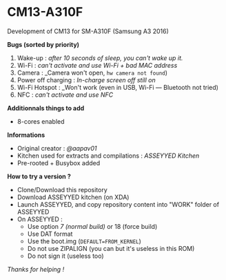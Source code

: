 # CM13-A310F
Development of CM13 for SM-A310F (Samsung A3 2016)

**Bugs (sorted by priority)**
1. Wake-up : _after 10 seconds of sleep, you can't wake up it._
2. Wi-Fi : _can't activate and use Wi-Fi + bad MAC address_
3. Camera : _Camera won't open, `hw camera not found`)
3. Power off charging : _In-charge screen off still on_
4. Wi-Fi Hotspot : _Won't work (even in USB, Wi-Fi &mdash; Bluetooth not tried)
5. NFC : _can't activate and use NFC_


**Additionnals things to add**
- 8-cores enabled

**Informations**
- Original creator : _@aapav01_
- Kitchen used for extracts and compilations : _ASSEYYED Kitchen_
- Pre-rooted + Busybox added

**How to try a version ?**
- Clone/Download this repository
- Download ASSEYYED kitchen (on XDA)
- Launch ASSEYYED, and copy repository content into "WORK" folder of ASSEYYED
- On ASSEYYED : 
  - Use option _7 (normal build)_ or 18 (force build)
  - Use DAT format
  - Use the boot.img (`DEFAULT=FROM_KERNEL`)
  - Do not use ZIPALIGN (you can but it's useless in this ROM)
  - Do not sign it (useless too)

_Thanks for helping !_
